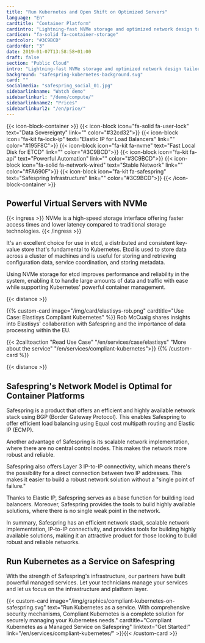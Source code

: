 ```yaml
---
title: "Run Kubernetes and Open Shift on Optimized Servers"
language: "En"
cardtitle: "Container Platform"
cardintro: "Lightning-fast NVMe storage and optimized network design tailored for containers."
cardicon: "fa-solid fa-container-storage"
cardcolor: "#3C9BCD"
cardorder: "3"
date: 2019-01-07T13:58:58+01:00
draft: false
section: "Public Cloud"
intro: "Lightning-fast NVMe storage and optimized network design tailored for containers. Manage them yourself or buy as a managed service."
background: "safespring-kubernetes-background.svg"
card: ""
socialmedia: "safespring_social_01.jpg"
sidebarlinkname: "Watch demo"
sidebarlinkurl: "/demo/compute/"
sidebarlinkname2: "Prices"
sidebarlinkurl2: "/en/price/"
---
```


{{< icon-block-container >}}
    {{< icon-block icon="fa-solid fa-user-lock" text="Data Sovereignty" link="" color="#32cd32">}}
    {{< icon-block icon="fa-kit fa-lock-ip" text="Elastic IP for Load Balancers" link="" color="#195F8C">}}
    {{< icon-block icon="fa-kit fa-nvme" text="Fast Local Disk for ETCD" link="" color="#3C9BCD">}}
    {{< icon-block icon="fa-kit fa-api" text="Powerful Automation" link="" color="#3C9BCD">}}
    {{< icon-block icon="fa-solid fa-network-wired" text="Stable Network" link="" color="#FA690F">}}
    {{< icon-block icon="fa-kit fa-safespring" text="Safespring Infrastructure" link="" color="#3C9BCD">}}
{{< /icon-block-container >}}

## Powerful Virtual Servers with NVMe

{{< ingress >}}
NVMe is a high-speed storage interface offering faster access times and lower latency compared to traditional storage technologies.
{{< /ingress >}}

It's an excellent choice for use in etcd, a distributed and consistent key-value store that's fundamental to Kubernetes. Etcd is used to store data across a cluster of machines and is useful for storing and retrieving configuration data, service coordination, and storing metadata.

Using NVMe storage for etcd improves performance and reliability in the system, enabling it to handle large amounts of data and traffic with ease while supporting Kubernetes' powerful container management.

{{< distance >}}

{{% custom-card image="/img/card/elastisys-rob.png" cardtitle="Use Case: Elastisys Compliant Kubernetes" %}}
Rob McCuaig shares insights into Elastisys' collaboration with Safespring and the importance of data processing within the EU.

{{< 2calltoaction "Read Use Case" "/en/services/case/elastisys" "More about the service" "/en/services/compliant-kubernetes">}}
{{% /custom-card %}}

{{< distance >}}

## Safespring's Network Model is Optimal for Container Platforms

Safespring is a product that offers an efficient and highly available network stack using BGP (Border Gateway Protocol). This enables Safespring to offer efficient load balancing using Equal cost multipath routing and Elastic IP (ECMP).

Another advantage of Safespring is its scalable network implementation, where there are no central control nodes. This makes the network more robust and reliable.

Safespring also offers Layer 3 IP-to-IP connectivity, which means there's the possibility for a direct connection between two IP addresses. This makes it easier to build a robust network solution without a "single point of failure."

Thanks to Elastic IP, Safespring serves as a base function for building load balancers. Moreover, Safespring provides the tools to build highly available solutions, where there is no single weak point in the network.

In summary, Safespring has an efficient network stack, scalable network implementation, IP-to-IP connectivity, and provides tools for building highly available solutions, making it an attractive product for those looking to build robust and reliable networks.

## Run Kubernetes as a Service on Safespring

With the strength of Safespring's infrastructure, our partners have built powerful managed services. Let your technicians manage your services and let us focus on the infrastructure and platform layer.

{{< custom-card image="/img/graphics/compliant-kubernetes-on-safespring.svg" text="Run Kubernetes as a service. With comprehensive security mechanisms, Compliant Kubernetes is a complete solution for securely managing your Kubernetes needs." cardtitle="Compliant Kubernetes as a Managed Service on Safespring" linktext="Get Started!" link="/en/services/compliant-kubernetes/" >}}{{< /custom-card >}}
